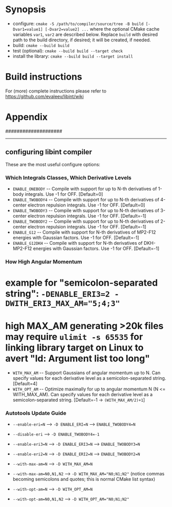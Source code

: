 # Synopsis

- configure: `cmake -S /path/to/compiler/source/tree -B build [-Dvar1=value1] [-Dvar2=value2] ...` where
  the optional CMake cache variables `var1`, `var2` are described below. Replace `build` with desired path to
  the build directory, if desired; it will be created, if needed.
- build: `cmake --build build`
- test (optional): `cmake --build build --target check`
- install the library: `cmake --build build --target install`

# Build instructions

For (more) complete instructions please refer to https://github.com/evaleev/libint/wiki

# Appendix


####################


-----------------------------------------------------------------------------
## configuring libint compiler

These are the most useful configure options:



###  Which Integrals Classes, Which Derivative Levels

* `ENABLE_ONEBODY` -- Compile with support for up to N-th derivatives of 1-body integrals. Use -1 for OFF. [Default=0]
* `ENABLE_TWOBODY4` -- Compile with support for up to N-th derivatives of 4-center electron repulsion integrals. Use -1 for OFF. [Default=0]
* `ENABLE_TWOBODY3` -- Compile with support for up to N-th derivatives of 3-center electron repulsion integrals. Use -1 for OFF. [Default=-1]
* `ENABLE_TWOBODY2` -- Compile with support for up to N-th derivatives of 2-center electron repulsion integrals. Use -1 for OFF. [Default=-1]
* `ENABLE_G12` -- Compile with support for N-th derivatives of MP2-F12 energies with Gaussian factors. Use -1 for OFF. [Default=-1]
* `ENABLE_G12DKH` -- Compile with support for N-th derivatives of DKH-MP2-F12 energies with Gaussian factors. Use -1 for OFF. [Default=-1]


###  How High Angular Momentum

#  example for "semicolon-separated string": `-DENABLE_ERI3=2 -DWITH_ERI3_MAX_AM="5;4;3"`

#  high MAX_AM generating >20k files may require `ulimit -s 65535` for linking library target on Linux to avert "ld: Argument list too long"

* `WITH_MAX_AM` -- Support Gaussians of angular momentum up to N. Can specify values for each derivative level as a semicolon-separated string. [Default=4]
* `WITH_OPT_AM` -- Optimize maximally for up to angular momentum N (N <= WITH_MAX_AM). Can specify values for each derivative level as a semicolon-separated string. [Default=-1 -> `(WITH_MAX_AM/2)+1`]

### Autotools Update Guide

* `--enable-eri=N` --> `-D ENABLE_ERI=N` --> `ENABLE_TWOBODY4=N`
* `--disable-eri` --> `-D ENABLE_TWOBODY4=-1`
* `--enable-eri3=N` --> `-D ENABLE_ERI3=N` --> `ENABLE_TWOBODY3=N`
* `--enable-eri2=N` --> `-D ENABLE_ERI2=N` --> `ENABLE_TWOBODY2=N`

* `--with-max-am=N` --> `-D WITH_MAX_AM=N`
* `--with-max-am=N0,N1,N2` --> `-D WITH_MAX_AM="N0;N1;N2"` (notice commas becoming semicolons and quotes; this is normal CMake list syntax)
* `--with-opt-am=N` --> `-D WITH_OPT_AM=N`
* `--with-opt-am=N0,N1,N2` --> `-D WITH_OPT_AM="N0;N1;N2"`

